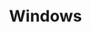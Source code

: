 ---
title: Windows
parent: Privilege Escalation
grand_parent: Privilege Escalation
layout: default
nav_order: 2
---